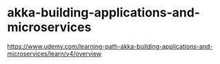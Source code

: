 # akka-building-applications-and-microservices
https://www.udemy.com/learning-path-akka-building-applications-and-microservices/learn/v4/overview
